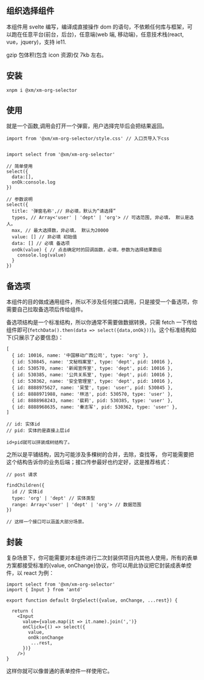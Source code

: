 ## 组织选择组件

本组件用 svelte 编写，编译成直接操作 dom 的语句，不依赖任何库与框架，可以跑在任意平台(前台，后台)，任意端(web 端, 移动端)，任意技术栈(react, vue，jquery)，支持 ie11.

gzip 包体积(包含 icon 资源)仅 7kb 左右。

## 安装

```
xnpm i @xm/xm-org-selector
```

## 使用

就是一个函数,调用会打开一个弹窗，用户选择完毕后会把结果返回。

```
import from '@xm/xm-org-selector/style.css' // 入口页导入下css


import select from '@xm/xm-org-selector'

// 简单使用
select({
  data:[],
  onOk:console.log
})

// 参数说明
select({
  title: '弹窗名称',// 非必填，默认为“请选择”
  types, // Array<'user' | 'dept' | 'org'> // 可选范围, 非必填， 默认是选人。
  max, // 最大选择数，非必填， 默认为20000
  value: [] // 非必填 初始值
  data: [] // 必填 备选项
  onOk(value) { // 点击确定时的回调函数，必填，参数为选择结果数组
    console.log(value)
  }
})

```

## 备选项

本组件的目的做成通用组件，所以不涉及任何接口调用，只是接受一个备选项，你需要自己拉取备选项后传给组件。

备选项结构是一个标准结构，所以你通常不需要做数据转换，只需 fetch 一下传给组件即可(`fetchData().then(data => select({data,onOk}))`)。这个标准结构如下(只展示了必要信息)：

```
[
  { id: 10016, name: '中国移动广西公司', type: 'org' },
  { id: 530845, name: '文秘档案室', type: 'dept', pid: 10016 },
  { id: 530570, name: '新闻宣传室', type: 'dept', pid: 10016 },
  { id: 530385, name: '公共关系室', type: 'dept', pid: 10016 },
  { id: 530362, name: '安全管理室', type: 'dept', pid: 10016 },
  { id: 8888975627, name: '吴莹', type: 'user', pid: 530845 },
  { id: 8888971988, name: '林洁', pid: 530570, type: 'user' },
  { id: 8888968243, name: '裴莉', pid: 530385, type: 'user' },
  { id: 8888968635, name: '秦志军', pid: 530362, type: 'user' },
]

// id: 实体id
// pid: 实体的是直接上层id

id+pid就可以拼装成树结构了。
```

之所以是平铺结构，因为可能涉及多棵树的合并，去除，查找等， 你可能需要把这个结构告诉你的业务后端；接口传参最好也约定好，这是推荐格式：

```
// post 请求

findChildren({
  id // 实体id
  type: 'org' | 'dept' // 实体类型
  range: Array<'user' | 'dept' | 'org'> // 数据范围
})

// 这样一个接口可以涵盖大部分场景。
```

## 封装

复杂场景下，你可能需要对本组件进行二次封装供项目内其他人使用，所有的表单方案都接受标准的{value, onChange}协议，你可以用此协议把它封装成表单控件，以 react 为例：

```
import select from '@xm/xm-org-selector'
import { Input } from 'antd'

export function default OrgSelect({value, onChange, ...rest}) {

  return (
    <Input
      value={value.map(it => it.name).join(',')}
      onClick={() => select({
        value,
        onOk:onChange
         ...rest,
      })}
    />)
}

```

这样你就可以像普通的表单控件一样使用它。
